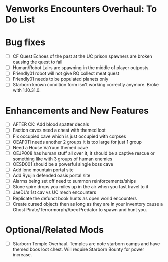 # Venworks Encounters Overhaul: To Do List

# Bug fixes
- [ ] CF Quest Echoes of the past at the UC prison spawners are broken causing the quest to fail
- [ ] Human/Robot Lairs are spawning in the middle of player outposts. 
- [ ] Friendly01 robot will not give RQ collect meat quest 
- [ ] Friendly01 needs to be populated planets only
- [ ] Starborn known condition form isn't working correctly anymore. Broke with 1.10.31.0. 

# Enhancements and New Features
- [ ] AFTER CK: Add blood spatter decals
- [ ] Faction caves need a chest with themed loot
- [ ] Fix occupied cave which is just occupied with corpses
- [ ] OEAF011 needs another 2 groups it is too large for just 1 group
- [ ] Need a House Va'ruun themed cave
- [ ] OEJP008 has human stuff all over it, it should be a captive rescue or something like with 3 groups of human enemies
- [ ] OESD001 should be a powerful single boss cave
- [ ] Add lone mountain portal site
- [ ] Add Ryujin defended oasis portal site 
- [ ] Alarms being set off need to summon reinforcements/ships
- [ ] Stone spire drops you miles up in the air when you fast travel to it
- [ ] JaeDL's 1st cav vs UC mech encounters
- [ ] Replicate the defunct book hunts as open world encounters
- [ ] Create cursed objects then as long as they are in your inventory cause a Ghost Pirate/Terrormorph/Apex Predator to spawn and hunt you. 

# Optional/Related Mods
- [ ] Starborn Temple Overhaul. Temples are note starborn camps and have themed boos loot chest. Will require Starborn Bounty for power increase. 